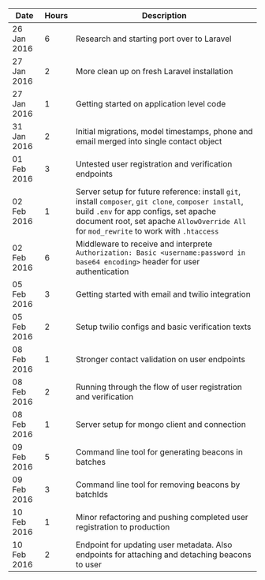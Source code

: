| Date | Hours | Description |
|------|-------|-------------|
| 26 Jan 2016 | 6 | Research and starting port over to Laravel |
| 27 Jan 2016 | 2 | More clean up on fresh Laravel installation |
| 27 Jan 2016 | 1 | Getting started on application level code |
| 31 Jan 2016 | 2 | Initial migrations, model timestamps, phone and email merged into single contact object |
| 01 Feb 2016 | 3 | Untested user registration and verification endpoints |
| 02 Feb 2016 | 1 | Server setup for future reference: install `git`, install `composer`, `git clone`, `composer install`, build `.env` for app configs, set apache document root, set apache `AllowOverride All` for `mod_rewrite` to work with `.htaccess` |
| 02 Feb 2016 | 6 | Middleware to receive and interprete `Authorization: Basic <username:password in base64 encoding>` header for user authentication |
| 05 Feb 2016 | 3 | Getting started with email and twilio integration |
| 05 Feb 2016 | 2 | Setup twilio configs and basic verification texts |
| 08 Feb 2016 | 1 | Stronger contact validation on user endpoints |
| 08 Feb 2016 | 2 | Running through the flow of user registration and verification |
| 08 Feb 2016 | 1 | Server setup for mongo client and connection |
| 09 Feb 2016 | 5 | Command line tool for generating beacons in batches |
| 09 Feb 2016 | 3 | Command line tool for removing beacons by batchIds |
| 10 Feb 2016 | 1 | Minor refactoring and pushing completed user registration to production |
| 10 Feb 2016 | 2 | Endpoint for updating user metadata. Also endpoints for attaching and detaching beacons to user |

